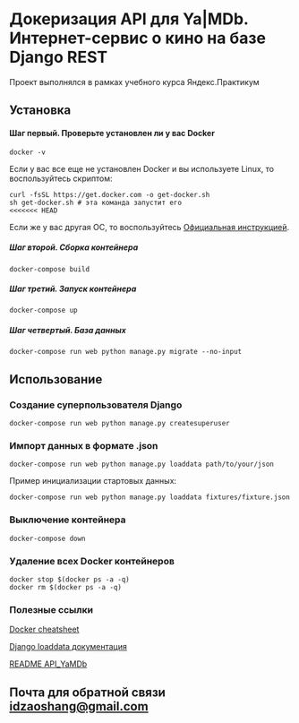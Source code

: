 # Докеризация API для Ya|MDb. Интернет-сервис о кино на базе Django REST

Проект выполнялся в рамках учебного курса Яндекс.Практикум

## Установка

#### Шаг первый. Проверьте установлен ли у вас Docker

```Ваш терминал
docker -v
```
Если у вас все еще не установлен Docker и вы используете Linux, то воспользуйтесь скриптом:
```Ваш терминал
curl -fsSL https://get.docker.com -o get-docker.sh
sh get-docker.sh # эта команда запустит его
<<<<<<< HEAD
```
Если же у вас другая ОС, то воспользуйтесь [Официальная инструкцией](https://docs.docker.com/engine/install/).

##### Шаг второй. Сборка контейнера
```Ваш терминал
docker-compose build
```
##### Шаг третий. Запуск контейнера
```Ваш терминал
docker-compose up
```
##### Шаг четвертый. База данных
```Ваш терминал
docker-compose run web python manage.py migrate --no-input
```
## Использование
### Создание суперпользователя Django
```Ваш терминал
docker-compose run web python manage.py createsuperuser
```
### Импорт данных в формате .json
```Ваш терминал
docker-compose run web python manage.py loaddata path/to/your/json
```
Пример инициализации стартовых данных:
```Ваш терминал
docker-compose run web python manage.py loaddata fixtures/fixture.json
```
### Выключение контейнера
```Ваш терминал
docker-compose down
```
### Удаление всех Docker контейнеров
```Ваш терминал
docker stop $(docker ps -a -q)
docker rm $(docker ps -a -q)
```

### Полезные ссылки
[Docker cheatsheet](http://dockerlabs.collabnix.com/docker/cheatsheet/) <br>

[Django loaddata документация](https://docs.djangoproject.com/en/3.0/ref/django-admin/#django-admin-dumpdata) <br>

[README API_YaMDb](https://github.com/Gregog/api_yamdb/blob/master/README.md) <br>

## Почта для обратной связи idzaoshang@gmail.com
